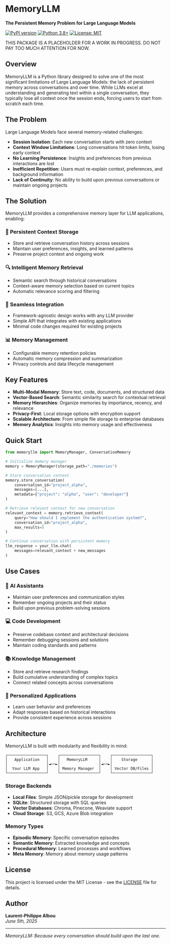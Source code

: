 # MemoryLLM

**The Persistent Memory Problem for Large Language Models**

[![PyPI version](https://badge.fury.io/py/memoryllm.svg)](https://badge.fury.io/py/memoryllm)
[![Python 3.8+](https://img.shields.io/badge/python-3.8+-blue.svg)](https://www.python.org/downloads/)
[![License: MIT](https://img.shields.io/badge/License-MIT-yellow.svg)](https://opensource.org/licenses/MIT)

THIS PACKAGE IS A PLACEHOLDER FOR A WORK IN PROGRESS. DO NOT PAY TOO MUCH ATTENTION FOR NOW.

## Overview

MemoryLLM is a Python library designed to solve one of the most significant limitations of Large Language Models: the lack of persistent memory across conversations and over time. While LLMs excel at understanding and generating text within a single conversation, they typically lose all context once the session ends, forcing users to start from scratch each time.

## The Problem

Large Language Models face several memory-related challenges:

- **Session Isolation**: Each new conversation starts with zero context
- **Context Window Limitations**: Long conversations hit token limits, losing early context
- **No Learning Persistence**: Insights and preferences from previous interactions are lost
- **Inefficient Repetition**: Users must re-explain context, preferences, and background information
- **Lack of Continuity**: No ability to build upon previous conversations or maintain ongoing projects

## The Solution

MemoryLLM provides a comprehensive memory layer for LLM applications, enabling:

### 🧠 **Persistent Context Storage**
- Store and retrieve conversation history across sessions
- Maintain user preferences, insights, and learned patterns
- Preserve project context and ongoing work

### 🔍 **Intelligent Memory Retrieval**
- Semantic search through historical conversations
- Context-aware memory selection based on current topics
- Automatic relevance scoring and filtering

### 🔗 **Seamless Integration**
- Framework-agnostic design works with any LLM provider
- Simple API that integrates with existing applications
- Minimal code changes required for existing projects

### 📊 **Memory Management**
- Configurable memory retention policies
- Automatic memory compression and summarization
- Privacy controls and data lifecycle management

## Key Features

- **Multi-Modal Memory**: Store text, code, documents, and structured data
- **Vector-Based Search**: Semantic similarity search for contextual retrieval
- **Memory Hierarchies**: Organize memories by importance, recency, and relevance
- **Privacy-First**: Local storage options with encryption support
- **Scalable Architecture**: From simple file storage to enterprise databases
- **Memory Analytics**: Insights into memory usage and effectiveness

## Quick Start

```python
from memoryllm import MemoryManager, ConversationMemory

# Initialize memory manager
memory = MemoryManager(storage_path="./memories")

# Store conversation context
memory.store_conversation(
    conversation_id="project_alpha",
    messages=[...],
    metadata={"project": "alpha", "user": "developer"}
)

# Retrieve relevant context for new conversation
relevant_context = memory.retrieve_context(
    query="How should I implement the authentication system?",
    conversation_id="project_alpha",
    max_results=5
)

# Continue conversation with persistent memory
llm_response = your_llm.chat(
    messages=relevant_context + new_messages
)
```

## Use Cases

### 🤖 **AI Assistants**
- Maintain user preferences and communication styles
- Remember ongoing projects and their status
- Build upon previous problem-solving sessions

### 💻 **Code Development**
- Preserve codebase context and architectural decisions
- Remember debugging sessions and solutions
- Maintain coding standards and patterns

### 📚 **Knowledge Management**
- Store and retrieve research findings
- Build cumulative understanding of complex topics
- Connect related concepts across conversations

### 🎯 **Personalized Applications**
- Learn user behavior and preferences
- Adapt responses based on historical interactions
- Provide consistent experience across sessions

## Architecture

MemoryLLM is built with modularity and flexibility in mind:

```
┌─────────────────┐    ┌─────────────────┐    ┌─────────────────┐
│   Application   │    │   MemoryLLM     │    │    Storage      │
│                 │◄──►│                 │◄──►│                 │
│  Your LLM App   │    │ Memory Manager  │    │ Vector DB/Files │
└─────────────────┘    └─────────────────┘    └─────────────────┘
```

### Storage Backends
- **Local Files**: Simple JSON/pickle storage for development
- **SQLite**: Structured storage with SQL queries
- **Vector Databases**: Chroma, Pinecone, Weaviate support
- **Cloud Storage**: S3, GCS, Azure Blob integration

### Memory Types
- **Episodic Memory**: Specific conversation episodes
- **Semantic Memory**: Extracted knowledge and concepts  
- **Procedural Memory**: Learned processes and workflows
- **Meta Memory**: Memory about memory usage patterns

## License

This project is licensed under the MIT License - see the [LICENSE](LICENSE) file for details.

## Author

**Laurent-Philippe Albou**  
*June 5th, 2025*

---

*MemoryLLM: Because every conversation should build upon the last one.*